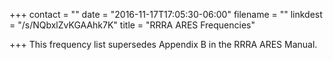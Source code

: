+++
contact = ""
date = "2016-11-17T17:05:30-06:00"
filename = ""
linkdest = "/s/NQbxlZvKGAAhk7K"
title = "RRRA ARES Frequencies"

+++
This frequency list supersedes Appendix B in the RRRA ARES Manual.
